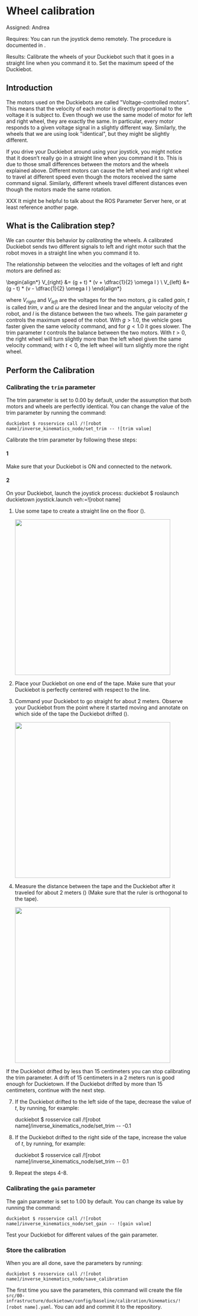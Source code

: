# Wheel calibration

Assigned: Andrea

<div class='requirements' markdown='1'>

Requires: You can run the joystick demo remotely. The procedure is documented
in [](#rc-launched-remotely).

Results: Calibrate the wheels of your Duckiebot such that it goes in a straight line
when you command it to. Set the maximum speed of the Duckiebot.

</div>

## Introduction

The motors used on the Duckiebots are called "Voltage-controlled motors".
This means that the velocity of each motor is directly proportional to the
voltage it is subject to. Even though we use the same model of motor for left
and right wheel, they are exactly the same. In particular, every motor responds
to a given voltage signal in a slightly different way. Similarly, the wheels
that we are using look "identical", but they might be slightly different.

If you drive your Duckiebot around using your joystick, you might notice that
it doesn’t really go in a straight line when you command it to. This is due to
those small differences between the motors and the wheels explained above.
Different motors can cause the left wheel and right wheel to travel at different
speed even though the motors received the same command signal.
Similarly, different wheels travel different distances even though the motors
made the same rotation.

XXX It might be helpful to talk about the ROS Parameter Server here, or at least
reference another page.


## What is the Calibration step?

We can counter this behavior by *calibrating* the wheels. A calibrated Duckiebot
sends two different signals to left and right motor such that the robot moves in
a straight line when you command it to.

The relationship between the velocities and the voltages of left and right motors
are defined as:

\begin{align*}
    V_{right} &= (g + t) * (v + \dfrac{1}{2} \omega l ) \\
    V_{left} &= (g - t) * (v - \dfrac{1}{2} \omega l )
\end{align*}

where $V_{right}$ and $V_{left}$ are the voltages for the two motors, $g$ is
called *gain*, $t$ is called *trim*, $v$ and $\omega$ are the desired linear
and the angular velocity of the robot, and $l$ is the distance between the two
wheels. The gain parameter $g$ controls the maximum speed of the robot.
With $g > 1.0$, the vehicle goes faster given the same velocity command,
and for $g < 1.0$ it goes slower. The trim parameter $t$ controls the balance
between the two motors. With $t > 0$, the right wheel will turn slightly more
than the left wheel given the same velocity command; with $t < 0$, the left
wheel will turn slightly more the right wheel.


## Perform the Calibration

### Calibrating the `trim` parameter

The trim parameter is set to $0.00$ by default, under the assumption that both
motors and wheels are perfectly identical. You can change the value of the trim
parameter by running the command:

    duckiebot $ rosservice call /![robot name]/inverse_kinematics_node/set_trim -- ![trim value]

Calibrate the trim parameter by following these steps:

#### 1
Make sure that your Duckiebot is ON and connected to the network.

#### 2
On your Duckiebot, launch the joystick process:
    duckiebot $ roslaunch duckietown joystick.launch veh:=![robot name]

1. Use some tape to create a straight line on the floor ([](#fig:wheel_calibration_line)).
    <div figure-id="fig:wheel_calibration_line" figure-caption="Straight line useful for wheel calibration">
         <img src="wheel_calibration_line.jpg" style='width: 30em'/>
    </div>

1. Place your Duckiebot on one end of the tape. Make sure that your Duckiebot is
perfectly centered with respect to the line.
2. Command your Duckiebot to go straight for about 2 meters. Observe your Duckiebot
from the point where it started moving and annotate on which side of the tape
the Duckiebot drifted ([](#fig:wheel_calibration_lr_drift)).
    <div figure-id="fig:wheel_calibration_lr_drift" figure-caption="Left/Right drift">
         <img src="wheel_calibration_lr_drift.jpg" style='width: 30em'/>
    </div>
3. Measure the distance between the tape and the Duckiebot after it traveled for
about 2 meters ([](#fig:wheel_calibration_measuring_drift)) (Make sure that the
ruler is orthogonal to the tape).
    <div figure-id="fig:wheel_calibration_measuring_drift" figure-caption="Measure the amount of drift after 2 meters run">
         <img src="wheel_calibration_measuring_drift.jpg" style='width: 30em'/>
    </div>
If the Duckiebot drifted by less than $15$ centimeters you can stop calibrating
the trim parameter. A drift of $15$ centimeters in a $2$ meters run is good
enough for Duckietown. If the Duckiebot drifted by more than $15$ centimeters,
continue with the next step.

7. If the Duckiebot drifted to the left side of the tape, decrease the value of $t$,
by running, for example:

    duckiebot $ rosservice call /![robot name]/inverse_kinematics_node/set_trim -- -0.1

8. If the Duckiebot drifted to the right side of the tape, increase the value of
$t$, by running, for example:

    duckiebot $ rosservice call /![robot name]/inverse_kinematics_node/set_trim -- 0.1

9. Repeat the steps 4-8.



### Calibrating the `gain` parameter

The gain parameter is set to $1.00$ by default. You can change its value by
running the command:

    duckiebot $ rosservice call /![robot name]/inverse_kinematics_node/set_gain -- ![gain value]

Test your Duckiebot for different values of the gain parameter.


### Store the calibration

When you are all done, save the parameters by running:

    duckiebot $ rosservice call /![robot name]/inverse_kinematics_node/save_calibration

The first time you save the parameters, this command will create the file
`src/00-infrastructure/duckietown/config/baseline/calibration/kinematics/![robot name].yaml`.
You can add and commit it to the repository.
